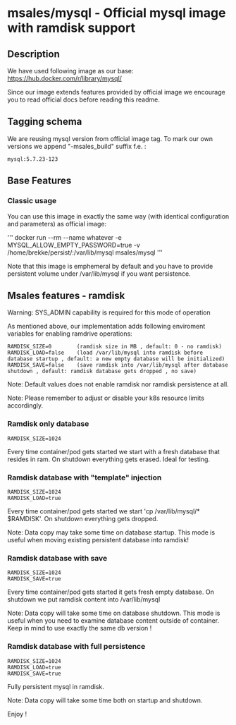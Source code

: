 # msales/mysql - Official mysql image with ramdisk support

## Description

We have used following image as our base:
https://hub.docker.com/r/library/mysql/

Since our image extends features provided by official image we encourage you to read official docs before reading this readme.

## Tagging schema

We are reusing mysql version from official image tag. To mark our own versions we append "-msales_build" suffix f.e. :

```
mysql:5.7.23-123
```

## Base Features

### Classic usage

You can use this image in exactly the same way (with identical configuration and parameters) as official image:

'''
docker run --rm --name whatever -e MYSQL_ALLOW_EMPTY_PASSWORD=true -v /home/brekke/persist/:/var/lib/mysql msales/mysql
'''

Note that this image is emphemeral by default and you have to provide persistent volume under /var/lib/mysql if you want persistence.

## Msales features - ramdisk

Warning: SYS_ADMIN capability is required for this mode of operation

As mentioned above, our implementation adds following enviroment variables for enabling ramdrive operations:

```
RAMDISK_SIZE=0        (ramdisk size in MB , default: 0 - no ramdisk)
RAMDISK_LOAD=false    (load /var/lib/mysql into ramdisk before database startup , default: a new empty database will be initialized)
RAMDISK_SAVE=false    (save ramdisk into /var/lib/mysql after database shutdown , default: ramdisk database gets dropped , no save)
```

Note: Default values does not enable ramdisk nor ramdisk persistence at all.

Note: Please remember to adjust or disable your k8s resource limits accordingly.

### Ramdisk only database

```
RAMDISK_SIZE=1024
```

Every time container/pod gets started we start with a fresh database that resides in ram. On shutdown everything gets erased. Ideal for testing.

### Ramdisk database with "template" injection

```
RAMDISK_SIZE=1024
RAMDISK_LOAD=true
```

Every time container/pod gets started we start 'cp /var/lib/mysql/* $RAMDISK'. On shutdown everything gets dropped.

Note: Data copy may take some time on database startup. This mode is useful when moving existing persistent database into ramdisk!

### Ramdisk database with save

```
RAMDISK_SIZE=1024
RAMDISK_SAVE=true
```

Every time container/pod gets started it gets fresh empty database. On shutdown we put ramdisk content into /var/lib/mysql

Note: Data copy will take some time on database shutdown. This mode is useful when you need to examine database content outside of container. Keep in mind to use exactly the same db version !

### Ramdisk database with full persistence

```
RAMDISK_SIZE=1024
RAMDISK_LOAD=true
RAMDISK_SAVE=true
```

Fully persistent mysql in ramdisk.

Note: Data copy will take some time both on startup and shutdown.

Enjoy !
